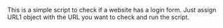 This is a simple script to check if a website has a login form. Just assign URL1 object with the URL you want to check and run the script.
